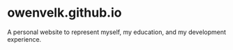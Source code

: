 # owenvelk.github.io
 A personal website to represent myself, my education, and my development experience.
